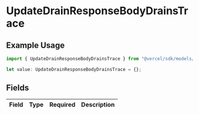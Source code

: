# UpdateDrainResponseBodyDrainsTrace

## Example Usage

```typescript
import { UpdateDrainResponseBodyDrainsTrace } from "@vercel/sdk/models/updatedrainop.js";

let value: UpdateDrainResponseBodyDrainsTrace = {};
```

## Fields

| Field       | Type        | Required    | Description |
| ----------- | ----------- | ----------- | ----------- |